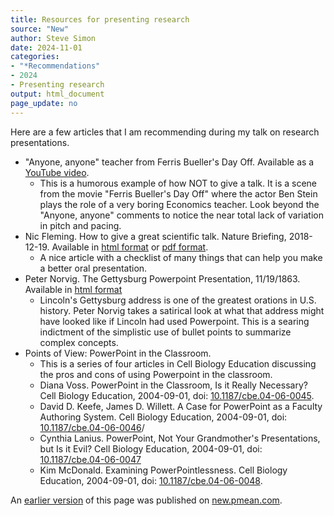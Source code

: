 ```yaml
---
title: Resources for presenting research
source: "New"
author: Steve Simon
date: 2024-11-01
categories: 
- "*Recommendations"
- 2024
- Presenting research
output: html_document
page_update: no
---
```


Here are a few articles that I am recommending during my talk on research presentations.

<!---more--->

-   "Anyone, anyone" teacher from Ferris Bueller's Day Off. Available as a [YouTube video][ste1].
    -   This is a humorous example of how NOT to give a talk. It is a scene from the movie "Ferris Bueller's Day Off" where the actor Ben Stein plays the role of a very boring Economics teacher. Look beyond the "Anyone, anyone" comments to notice the near total lack of variation in pitch and pacing.
-   Nic Fleming. How to give a great scientific talk. Nature Briefing, 2018-12-19. Available in [html format][fle1] or [pdf format][fle2].
    -   A nice article with a checklist of many things that can help you make a better oral presentation.
-   Peter Norvig. The Gettysburg Powerpoint Presentation, 11/19/1863. Available in [html format][nor1]
    -   Lincoln's Gettysburg address is one of the greatest orations in U.S. history. Peter Norvig takes a satirical look at what that address might have looked like if Lincoln had used Powerpoint. This is a searing indictment of the simplistic use of bullet points to summarize complex concepts.
-   Points of View: PowerPoint in the Classroom.
    -   This is a series of four articles in Cell Biology Education discussing the pros and cons of using Powerpoint in the classroom.
    -   Diana Voss. PowerPoint in the Classroom, Is it Really Necessary? Cell Biology Education, 2004-09-01, doi: [10.1187/cbe.04-06-0045][vos1].
    -   David D. Keefe, James D. Willett. A Case for PowerPoint as a Faculty Authoring System. Cell Biology Education, 2004-09-01, doi: [10.1187/cbe.04-06-0046][kee1]/
    -   Cynthia Lanius. PowerPoint, Not Your Grandmother's Presentations, but Is it Evil? Cell Biology Education, 2004-09-01, doi: [10.1187/cbe.04-06-0047][lan1]
    -   Kim McDonald. Examining PowerPointlessness. Cell Biology Education, 2004-09-01, doi: [10.1187/cbe.04-06-0048][mcd1].

[ste1]: https://www.youtube.com/watch?v=uhiCFdWeQfA
[fle1]: https://www.nature.com/articles/d41586-018-07780-5
[fle2]: https://www.nature.com/articles/d41586-018-07780-5.pdf
[vos1]: https://doi.org/10.1187/cbe.04-06-0045
[kee1]: https://doi.org/10.1187/cbe.04-06-0046
[lan1]: https://doi.org/10.1187/cbe.04-06-0047
[mcd1]: https://doi.org/10.1187/cbe.04-06-0048
[nor1]: https://norvig.com/Gettysburg/

An [earlier version][sim2] of this page was published on [new.pmean.com][sim1].

[sim1]: http://new.pmean.com
[sim2]: http://new.pmean.com/resources-presenting-research/
